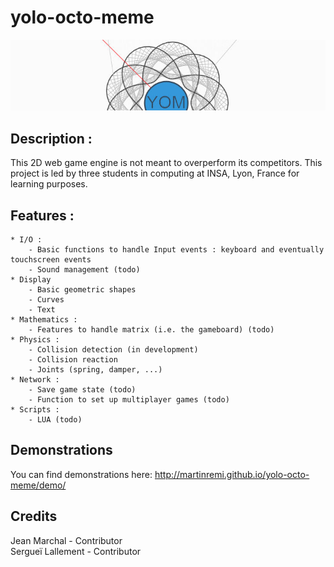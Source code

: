 yolo-octo-meme
==============

![YOM example of render](doc/yom.jpg)

## Description : 
This 2D web game engine is not meant to overperform its competitors.
This project is led by three students in computing at INSA, Lyon, France for learning purposes.

## Features :
	* I/O :
		- Basic functions to handle Input events : keyboard and eventually touchscreen events
		- Sound management (todo)
	* Display
		- Basic geometric shapes
		- Curves
		- Text
	* Mathematics :
		- Features to handle matrix (i.e. the gameboard) (todo)
	* Physics :
		- Collision detection (in development)
		- Collision reaction
		- Joints (spring, damper, ...)
	* Network :
		- Save game state (todo)
		- Function to set up multiplayer games (todo)
	* Scripts :
		- LUA (todo)
		
## Demonstrations
You can find demonstrations here: http://martinremi.github.io/yolo-octo-meme/demo/

## Credits
Jean Marchal - Contributor<br/>
Sergueï Lallement - Contributor
